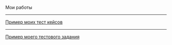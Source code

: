 Мои работы

---

[Пример моих тест кейсов](https://docs.google.com/spreadsheets/d/1sLtxU_VjN35bft1_psgG9ASO0h1xW2UIUHyHhAbtb8U/edit?usp=sharing)

---

[Пример моего тестового задания](https://docs.google.com/spreadsheets/d/1CpOVet306RcnPjKfglaT5BdnW-hrjEoYF-4RFKywvmI/edit#gid=0)


